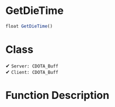 # GetDieTime
```js
float GetDieTime()
```
# Class
✔ `Server: CDOTA_Buff`  
✔ `Client: CDOTA_Buff`  

# Function Description

